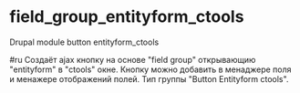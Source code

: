 # field_group_entityform_ctools
Drupal module button entityform_ctools

#ru
Создаёт ajax кнопку на основе "field group" открывающию "entityform" в "ctools" окне.
Кнопку можно добавить в менаджере поля и менажере отображений полей.
Тип группы "Button Entityform ctools".
